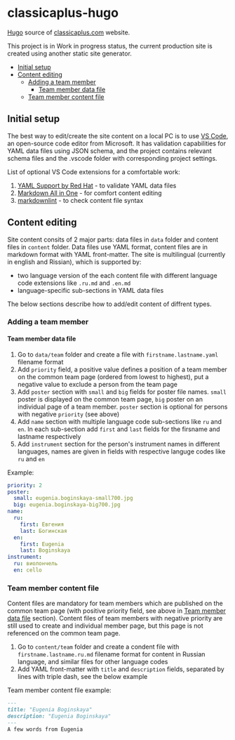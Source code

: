 # classicaplus-hugo <!-- omit in toc -->

[Hugo](https://gohugo.io) source of [classicaplus.com](http://classicaplus.com) website.

This project is in Work in progress status, the current production site is created using another static site generator.

- [Initial setup](#initial-setup)
- [Content editing](#content-editing)
  - [Adding a team member](#adding-a-team-member)
    - [Team member data file](#team-member-data-file)
  - [Team member content file](#team-member-content-file)

## Initial setup

The best way to edit/create the site content on a local PC is to use [VS Code](https://code.visualstudio.com), an open-source code editor from Microsoft. It has validation capabilities for YAML data files using JSON schema, and the project contains relevant schema files and the .vscode folder with corresponding project settings.

List of optional VS Code extensions for a comfortable work:

1. [YAML Support by Red Hat](https://marketplace.visualstudio.com/items?itemName=redhat.vscode-yaml) - to validate YAML data files
2. [Markdown All in One](https://marketplace.visualstudio.com/items?itemName=yzhang.markdown-all-in-one) - for comfort content editing
3. [markdownlint](https://marketplace.visualstudio.com/items?itemName=DavidAnson.vscode-markdownlint) - to check content file syntax

## Content editing

Site content consits of 2 major parts: data files in `data` folder and content files in `content` folder. Data files use YAML format, content files are in markdown format with YAML front-matter. The site is multilingual (currently in english and Rissian), which is supported by:

- two language version of the each content file with different language code extensions like `.ru.md` and `.en.md`
- language-specific sub-sections in YAML data files

The below sections describe how to add/edit content of diffrent types.

### Adding a team member

#### Team member data file

1. Go to `data/team` folder and create a file with `firstname.lastname.yaml` filename format
2. Add `priority` field, a positive value defines a position of a team member on the common team page (ordered from lowest to highest), put a negative value to exclude a person from the team page
3. Add `poster` section with `small` and `big` fields for poster file names. `small` poster is displayed on the common team page, `big` poster on an individual page of a team member. `poster` section is optional for persons with negative `priority` (see above)
4. Add `name` section with multiple language code sub-sections like `ru` and `en`. In each sub-section add `first` and `last` fields for the firsname and lastname respectively
5. Add `instrument` section for the person's instrument names in different languages, names are given in fields with respective languge codes like `ru` and `en`

Example:

```yaml
priority: 2
poster:
  small: eugenia.boginskaya-small700.jpg
  big: eugenia.boginskaya-big700.jpg
name:
  ru:
    first: Евгения
    last: Богинская
  en:
    first: Eugenia
    last: Boginskaya
instrument:
  ru: виолончель
  en: cello
```

### Team member content file

Content files are mandatory for team members which are published on the common team page (with positive priority field, see above in [Team member data file](#team-member-data-file) section). Content files of team members with negative priority are still used to create and individual member page, but this page is not referenced on the common team page.

1. Go to `content/team` folder and create a condent file with `firstname.lastname.ru.md` filename format for content in Russian language, and similar files for other language codes
2. Add YAML front-matter with `title` and `description` fields, separated by lines with triple dash, see the below example

Team member content file example:

```markdown
---
title: "Eugenia Boginskaya"
description: "Eugenia Boginskaya"
---
A few words from Eugenia
```